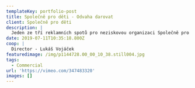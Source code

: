 ```yaml
---
templateKey: portfolio-post
title: Společně pro děti - Odvaha darovat
client: Společně pro děti
description: |
  Jeden ze tří reklamních spotů pro neziskovou organizaci Společně pro děti.
date: 2019-07-11T10:35:18.800Z
coop: |
  Director - Lukáš Vojáček
featuredimage: /img/p1144728.00_00_10_38.still004.jpg
tags:
  - Commercial
url: 'https://vimeo.com/347483320'
images: []
---
```


